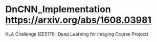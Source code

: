 # DnCNN_Implementation https://arxiv.org/abs/1608.03981
KLA Challenge (EE5179- Deep Learning for Imaging Course Project)
